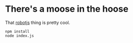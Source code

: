 # There's a moose in the hoose

That [robotjs](https://github.com/octalmage/robotjs) thing is pretty cool.

```
npm install
node index.js
```
